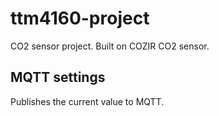 # ttm4160-project
CO2 sensor project. Built on COZIR CO2 sensor.

## MQTT settings
Publishes the current value to MQTT.
